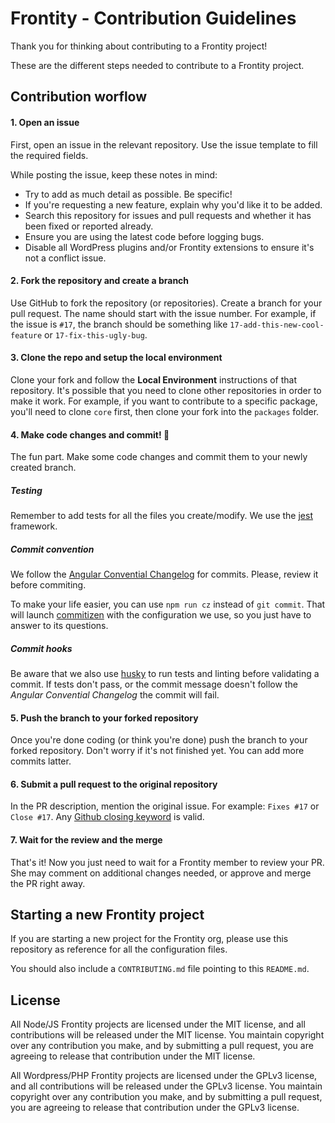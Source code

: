 # Frontity - Contribution Guidelines

Thank you for thinking about contributing to a Frontity project!

These are the different steps needed to contribute to a Frontity project.

## Contribution worflow

#### 1. Open an issue

First, open an issue in the relevant repository. Use the issue template to fill the required fields.

While posting the issue, keep these notes in mind:
- Try to add as much detail as possible. Be specific!
- If you're requesting a new feature, explain why you'd like it to be added.
- Search this repository for issues and pull requests and whether it has been fixed or reported already.
- Ensure you are using the latest code before logging bugs.
- Disable all WordPress plugins and/or Frontity extensions to ensure it's not a conflict issue.

#### 2. Fork the repository and create a branch

Use GitHub to fork the repository (or repositories). Create a branch for your pull request. The name should start with the issue number. For example, if the issue is `#17`, the branch should be something like `17-add-this-new-cool-feature` or `17-fix-this-ugly-bug`.

#### 3. Clone the repo and setup the local environment

Clone your fork and follow the **Local Environment** instructions of that repository. It's possible that you need to clone other repositories in order to make it work. For example, if you want to contribute to a specific package, you'll need to clone `core` first, then clone your fork into the `packages` folder.

#### 4. Make code changes and commit! :tada:

The fun part. Make some code changes and commit them to your newly created branch.

##### Testing

Remember to add tests for all the files you create/modify. We use the [jest](https://facebook.github.io/jest/) framework.

##### Commit convention

We follow the [Angular Convential Changelog](https://github.com/angular/angular.js/blob/master/DEVELOPERS.md#-git-commit-guidelines) for commits. Please, review it before commiting.

To make your life easier, you can use `npm run cz` instead of `git commit`. That will launch [commitizen](http://commitizen.github.io/cz-cli/) with the configuration we use, so you just have to answer to its questions.

##### Commit hooks

Be aware that we also use [husky](https://github.com/typicode/husky) to run tests and linting before validating a commit. If tests don't pass, or the commit message doesn't follow the *Angular Convential Changelog* the commit will fail.

#### 5. Push the branch to your forked repository

Once you're done coding (or think you're done) push the branch to your forked repository. Don't worry if it's not finished yet. You can add more commits latter.

#### 6. Submit a pull request to the original repository

In the PR description, mention the original issue. For example: `Fixes #17` or `Close #17`. Any [Github closing keyword](https://help.github.com/articles/closing-issues-using-keywords/) is valid.

#### 7. Wait for the review and the merge

That's it! Now you just need to wait for a Frontity member to review your PR. She may comment on additional changes needed, or approve and merge the PR right away.

## Starting a new Frontity project

If you are starting a new project for the Frontity org, please use this repository as reference for all the configuration files.

You should also include a `CONTRIBUTING.md` file pointing to this `README.md`.

## License

All Node/JS Frontity projects are licensed under the MIT license, and all contributions will be released under the MIT license. You maintain copyright over any contribution you make, and by submitting a pull request, you are agreeing to release that contribution under the MIT license.

All Wordpress/PHP Frontity projects are licensed under the GPLv3 license, and all contributions will be released under the GPLv3 license. You maintain copyright over any contribution you make, and by submitting a pull request, you are agreeing to release that contribution under the GPLv3 license.
